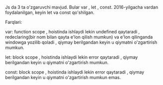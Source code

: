 <!-- start time 4:07 20.03.2024 -->

Js da 3 ta o'zgaruvchi mavjud. Bular var , let , const.
2016-yilgacha vardan foydalanilgan, keyin let va const qo'shilgan.

Farqlari:

var: function scope , hoistinda ishlaydi lekin undefined qaytaradi , redeclaring(bir nom bilan qayta e'lon qilish mumkun) va e'lon qilinganda windowga yozilib qoladi , qiymay berilgandan keyin u qiymatni o'zgartirish mumkun.

let: block scope , hoistinda ishlaydi lekin error qaytaradi , qiymay berilgandan keyin u qiymatni o'zgartirish mumkun.

const: block scope , hoistinda ishlaydi lekin error qaytaradi , qiymay berilgandan keyin u qiymatni o'zgartirish mumkun emas.

<!-- end time 4:20 20.03.2024 -->
